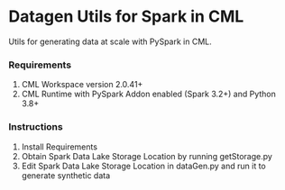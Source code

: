 # Datagen Utils for Spark in CML

Utils for generating data at scale with PySpark in CML.

### Requirements

1. CML Workspace version 2.0.41+
2. CML Runtime with PySpark Addon enabled (Spark 3.2+) and Python 3.8+

### Instructions

1. Install Requirements
2. Obtain Spark Data Lake Storage Location by running getStorage.py
3. Edit Spark Data Lake Storage Location in dataGen.py and run it to generate synthetic data
